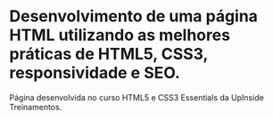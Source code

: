 # Desenvolvimento de uma página HTML utilizando as melhores práticas de HTML5, CSS3, responsividade e SEO.
Página desenvolvida no curso HTML5 e CSS3 Essentials da UpInside Treinamentos.
